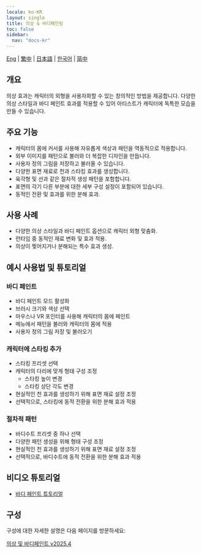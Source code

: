 ```yaml
---
locale: ko-KR
layout: single
title: 의상 & 바디페인팅
toc: false
sidebar:
  nav: "docs-kr"
---
```

[Eng](/dancexr/features/outfit.md) | [繁中](/tw/dancexr/features/outfit.md) | [日本語](/jp/dancexr/features/outfit.md) | [한국어](/kr/dancexr/features/outfit.md) | [简中](/zh/dancexr/features/outfit.md)

## 개요
의상 효과는 캐릭터의 외형을 사용자화할 수 있는 창의적인 방법을 제공합니다. 다양한 의상 스타일과 바디 페인트 효과를 적용할 수 있어 아티스트가 캐릭터에 독특한 모습을 만들 수 있습니다.

## 주요 기능
- 캐릭터의 몸에 커서를 사용해 자유롭게 색상과 패턴을 역동적으로 적용합니다.
- 외부 이미지를 패턴으로 불러와 더 복잡한 디자인을 만듭니다.
- 사용자 정의 그림을 저장하고 불러올 수 있습니다.
- 다양한 표면 재료로 천과 스타킹 효과를 생성합니다.
- 육각형 및 선과 같은 절차적 생성 패턴을 포함합니다.
- 표면의 각기 다른 부분에 대한 세부 구성 설정이 포함되어 있습니다.
- 동적인 전환 및 효과를 위한 분해 효과.

## 사용 사례
- 다양한 의상 스타일과 바디 페인트 옵션으로 캐릭터 외형 맞춤화.
- 런타임 중 동적인 재료 변화 및 효과 적용.
- 의상이 찢어지거나 분해되는 특수 효과 생성.

## 예시 사용법 및 튜토리얼

### 바디 페인트
- 바디 페인트 모드 활성화
- 브러시 크기와 색상 선택
- 마우스나 VR 포인터를 사용해 캐릭터의 몸에 페인트
- 메뉴에서 패턴을 불러와 캐릭터의 몸에 적용
- 사용자 정의 그림 저장 및 불러오기

### 캐릭터에 스타킹 추가
- 스타킹 프리셋 선택
- 캐릭터의 다리에 맞게 형태 구성 조정
    - 스타킹 높이 변경
    - 스타킹 상단 각도 변경
- 현실적인 천 효과를 생성하기 위해 표면 재료 설정 조정
- 선택적으로, 스타킹에 동적 전환을 위한 분해 효과 적용

### 절차적 패턴
- 바디수트 프리셋 중 하나 선택
- 다양한 패턴 생성을 위해 형태 구성 조정
- 현실적인 천 효과를 생성하기 위해 표면 재료 설정 조정
- 선택적으로, 바디수트에 동적 전환을 위한 분해 효과 적용

## 비디오 튜토리얼
- [바디 페인트 튜토리얼](https://www.youtube.com/watch?v=chHk9--cUYE)

## 구성

구성에 대한 자세한 설명은 다음 페이지를 방문하세요:

[의상 및 바디페인트 v2025.4](/dancexr/menu/2025.4/actor/outfit)